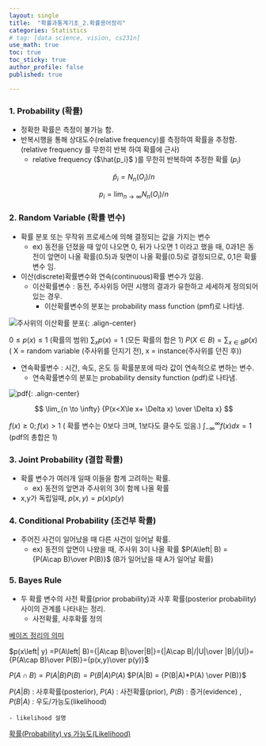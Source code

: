 ```yaml
---
layout: single
title:  "확률과통계기초_2.확률용어정리"
categories: Statistics
# tag: [data science, vision, cs231n]
use_math: true
toc: true
toc_sticky: true
author_profile: false
published: true

---
```



### 1. Probability (확률)
- 정확한 확률은 측정이 불가능 함.
- 반복시행을 통해 상대도수(relative frequency)를 측정하여 확률을 추정함.
(relative frequency 를 무한히 반복 하여 확률에 근사)
    - relative frequency ($\hat{p_i}$ )를 무한히 반복하여 추정한 확률 ($p_i$)

$$
\hat{p}_i = N_n(O_i)/n
$$

$$
p_i = \lim_{n \to \infty}N_n(O_i)/n
$$

### 2. Random Variable (확률 변수)
- 확률 분포 또는 무작위 프로세스에 의해 결정되는 값을 가지는 변수
    - ex) 동전을 던졌을 때 앞이 나오면 0, 뒤가 나오면 1 이라고 했을 때, 0과1은 동전이 앞면이 나올 확률(0.5)과 뒷면이 나올 확률(0.5)로 결정되므로, 0,1은 확률 변수 임.
- 이산(discrete)확률변수와 연속(continuous)확률 변수가 있음.
    - 이산확률변수 : 동전, 주사위등 어떤 시행의 결과가 유한하고 세세하게 정의되어 있는 경우.
        - 이산확률변수의 분포는 probability mass function (pmf)로 나타냄.
            
![주사위의 이산확률 분포](../../images/2023-01-24-확률과통계기초_2.확률용어정리/Untitled.png){: .align-center}
            
                  
            
$0 \le p(x) \le1$ (확률의 범위)
$\sum_{x}p(x) = 1$  (모든 확률의 합은 1)
$P(X \in B) = \sum_{x\in B}{p(x)}$ 
( X = random variable (주사위를 던지기 전), x = instance(주사위를 던진 후))

    
- 연속확률변수 : 시간, 속도, 온도 등 확률분포에 따라 값이 연속적으로 변하는 변수.
    - 연속확률변수의 분포는 probability density function (pdf)로 나타냄.
            
![pdf](../../images/2023-01-24-확률과통계기초_2.확률용어정리/Untitled%201.png){: .align-center}
            
$$
\lim_{n \to \infty} {P(x<X\le x+ \Delta x) \over \Delta x}
$$

$f(x) \ge 0 ; f(x) >1$  ( 확률 변수는 0보다 크며, 1보다도 클수도 있음.)
$\int_{-\infty}^{\infty} f(x)dx = 1$ (pdf의 총합은 1) 
            
### 3. Joint Probability (결합 확률)
- 확률 변수가 여러개 일때 이들을 함계 고려하는 확률.
    - ex) 동전의 앞면과 주사위의 3이 함께 나올 확률
- x,y가 독립일때, $p(x,y) = p(x)p(y)$

### 4. Conditional Probability (조건부 확률)
- 주어진 사건이 일어났을 때 다른 사건이 일어날 확률.
    - ex) 동전의 앞면이 나왔을 때, 주사위 3이 나올 확률
$P(A\left| B) = {P(A\cap B)\over P(B)}$ (B가 일어났을 때 A가 일어날 확률)

### 5. Bayes Rule
- 두 확률 변수의 사전 확률(prior probability)과 사후 확률(posterior probability) 사이의 관계를 나타내는 정리.
    - 사전확률, 사후확률 정의
    
[베이즈 정리의 의미](https://angeloyeo.github.io/2020/01/09/Bayes_rule.html)
    

$p(x\left| y) =P(A\left| B)={|A\cap B|\over|B|}={|A\cap B|/|U|\over |B|/|U|}={P(A\cap B)\over P(B)}={p(x,y)\over p(y)}$


$P(A\cap B) = P(A|B)P(B) = P(B|A)P(A)$
$P(A|B) = {P(B|A)*P(A) \over P(B)}$
    
$P(A\left| B)$  : 사후확률(posterior), $P(A)$ : 사전확률(prior), $P(B)$ : 증거(evidence) , $P(B\left| A)$ : 우도/가능도(likelihood)
    
    - likelihood 설명
    
[확률(Probability) vs 가능도(Likelihood)](https://jinseob2kim.github.io/probability_likelihood.html)